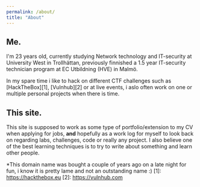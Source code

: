 ```yaml
---
permalink: /about/
title: "About"
---
```


## Me.

I'm 23 years old, currently studying Network technology and IT-security at University West in Trollhättan, previously finnished a 1.5 year IT-security technician program at EC Utbildning (HVE) in Malmö.

In my spare time i like to hack on different CTF challenges such as [HackTheBox][1], [Vulnhub][2] or at live events, i aslo often work on one or multiple personal projects when there is time.

## This site.

This site is supposed to work as some type of portfolio/extension to my CV when applying for jobs, **and** hopefully as a work log for myself to look back on regarding labs, challenges, code or really any project. I also believe one of the best learning techniques is to try to write about something and learn other people.

*This domain name was bought a couple of years ago on a late night for fun, i know it is pretty lame and not an outstanding name :)
[1]: https://hackthebox.eu
[2]: https://vulnhub.com